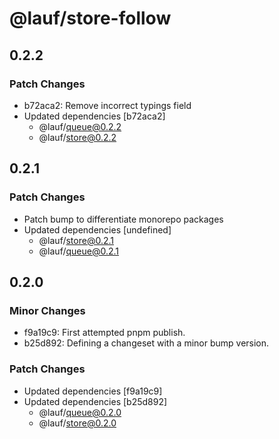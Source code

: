 # @lauf/store-follow

## 0.2.2

### Patch Changes

- b72aca2: Remove incorrect typings field
- Updated dependencies [b72aca2]
  - @lauf/queue@0.2.2
  - @lauf/store@0.2.2

## 0.2.1

### Patch Changes

- Patch bump to differentiate monorepo packages
- Updated dependencies [undefined]
  - @lauf/store@0.2.1
  - @lauf/queue@0.2.1

## 0.2.0

### Minor Changes

- f9a19c9: First attempted pnpm publish.
- b25d892: Defining a changeset with a minor bump version.

### Patch Changes

- Updated dependencies [f9a19c9]
- Updated dependencies [b25d892]
  - @lauf/queue@0.2.0
  - @lauf/store@0.2.0
